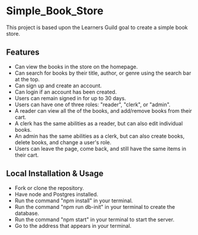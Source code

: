 # Simple_Book_Store

This project is based upon the Learners Guild goal to create a simple book store.

## Features
- Can view the books in the store on the homepage.
- Can search for books by their title, author, or genre using the search bar at the top.
- Can sign up and create an account.
- Can login if an account has been created.
- Users can remain signed in for up to 30 days.
- Users can have one of three roles: "reader", "clerk", or "admin".
- A reader can view all the of the books, and add/remove books from their cart.
- A clerk has the same abilities as a reader, but can also edit individual books.
- An admin has the same abilities as a clerk, but can also create books, delete books,
  and change a user's role.
- Users can leave the page, come back, and still have the same items in their cart.

## Local Installation & Usage
- Fork or clone the repository.
- Have node and Postgres installed.
- Run the command "npm install" in your terminal.
- Run the command "npm run db-init" in your terminal to create the database.
- Run the command "npm start" in your terminal to start the server.
- Go to the address that appears in your terminal.

